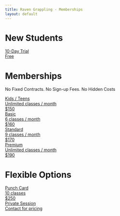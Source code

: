 ```yaml
---
title: Raven Grappling - Memberships
layout: default
---
```


<div class="container py-5 px-4 p-lg-5">
  
  <h1 class="text-center fw-bold">New Students</h1>

  <a href="https://ravengrappling.pushpress.com/landing/plans/plan_a044566e67e52a" class="rg-membership-button rg-membership-button--trial">
    <div class="rg-membership-button-label">10-Day Trial</div>
    <div class="rg-membership-button-desc fw-bold fs-2">
      Free
    </div>
    <div class="rg-membership-button-price"></div>
  </a>
  
  <h1 class="text-center fw-bold my-1">Memberships</h1>
  
  <p class="text-center">
    No Fixed Contracts. No Sign-up Fees. No Hidden Costs
  </p> 
    
  <a href="https://ravengrappling.pushpress.com/open/subscribe/ftxr" class="rg-membership-button rg-membership-button--kids">
    <div class="rg-membership-button-label">Kids / Teens</div>
    <div class="rg-membership-button-desc">
      Unlimited classes / month
    </div>
    <div class="rg-membership-button-price fw-bold">
      $150
    </div>
  </a>
  
  <a href="https://ravengrappling.pushpress.com/landing/plans/plan_5efd1e63945df9" class="rg-membership-button">
    <div class="rg-membership-button-label">Basic</div>
    <div class="rg-membership-button-desc">
      6 classes / month
    </div>
    <div class="rg-membership-button-price fw-bold">
      $160
    </div>
  </a>

  <a href="https://ravengrappling.pushpress.com/open/subscribe/yo0k" class="rg-membership-button rg-membership-button--standard">
    <div class="rg-membership-button-label">Standard</div>
    <div class="rg-membership-button-desc">
      9 classes / month
    </div>
    <div class="rg-membership-button-price fw-bold">
      $170
    </div>
  </a>

  <a href="https://ravengrappling.pushpress.com/open/subscribe/xz81" class="rg-membership-button rg-membership-button--premium">
    <div class="rg-membership-button-label">Premium</div>
    <div class="rg-membership-button-desc">
      Unlimited classes / month
    </div>
    <div class="rg-membership-button-price fw-bold">
      $190
    </div>
  </a>

  <h1 class="text-center fw-bold">Flexible Options</h1>

  <a href="https://ravengrappling.pushpress.com/open/subscribe/xlfv" class="rg-membership-button rg-membership-button--flex">
    <div class="rg-membership-button-label">Punch Card</div>
    <div class="rg-membership-button-desc">
      10 classes   
    </div>
    <div class="rg-membership-button-price fw-bold">
      $250
    </div>
  </a>

  <a href="/contact-us" class="rg-membership-button rg-membership-button--private">
    <div class="rg-membership-button-label">Private Session</div>
    <div class="rg-membership-button-desc">
      Contact for pricing
    </div>
    <div class="rg-membership-button-price"></div>
  </a>

</div>
